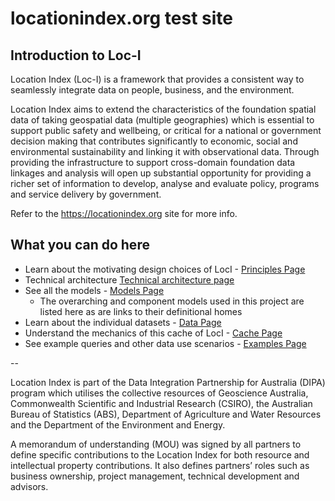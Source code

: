 # locationindex.org test site

## Introduction to Loc-I

Location Index (Loc-I) is a framework that provides a consistent way to seamlessly integrate data on people, business, and the environment.

Location Index aims to extend the characteristics of the foundation spatial data of taking geospatial data (multiple geographies) which is essential to support public safety and wellbeing, or critical for a national or government decision making that contributes significantly to economic, social and environmental sustainability and linking it with observational data. Through providing the infrastructure to support cross-domain foundation data linkages and analysis will open up substantial opportunity for providing a richer set of information to develop, analyse and evaluate policy, programs and service delivery by government.

Refer to the https://locationindex.org site for more info.

## What you can do here

* Learn about the motivating design choices of LocI - [Principles Page](principles.html)
* Technical architecture [Technical architecture page](technical_architecture.html)
* See all the models - [Models Page](models.html)
  * The overarching and component models used in this project are listed here as are links to their definitional homes
* Learn about the individual datasets - [Data Page](data.html)
* Understand the mechanics of this cache of LocI - [Cache Page](cache.html)
* See example queries and other data use scenarios - [Examples Page](examples.html)


-- 

Location Index is part of the Data Integration Partnership for Australia (DIPA) program which utilises the collective resources of Geoscience Australia, Commonwealth Scientific and Industrial Research (CSIRO), the Australian Bureau of Statistics (ABS), Department of Agriculture and Water Resources and the Department of the Environment and Energy.

A memorandum of understanding (MOU) was signed by all partners to define specific contributions to the Location Index for both resource and intellectual property contributions. It also defines partnersʼ roles such as business ownership, project management, technical development and advisors.
